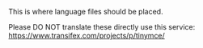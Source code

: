 This is where language files should be placed.

Please DO NOT translate these directly use this service: <https://www.transifex.com/projects/p/tinymce/>
